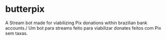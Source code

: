 # butterpix
A Stream bot made for viabilizing Pix donations within brazilian bank accounts./ Um bot para streams feito para viabilizar donates feitos com Pix sem taxas.
